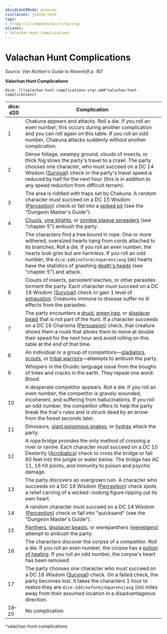 ```yaml
---
obsidianUIMode: preview
cssclasses: json5e-note
tags:
- ttrpg-cli/compendium/src/5e/vrgr
aliases:
- Valachan Hunt Complications
---
```

# Valachan Hunt Complications
*Source: Van Richten's Guide to Ravenloft p. 167* 

**Valachan Hunt Complications**

`dice: [](valachan-hunt-complications-vrgr.md#^valachan-hunt-complications)`

| dice: d20 | Complication |
|-----------|--------------|
| 1 | Chakuna appears and attacks. Roll a die. If you roll an even number, this occurs during another complication and you can roll again on this table. If you roll an odd number, Chakuna attacks suddenly without another complication. |
| 2 | Dense foliage, swampy ground, clouds of insects, or thick fog slows the party's travel to a crawl. The party chooses one character, who must succeed on a DC 14 Wisdom ([Survival](/3-Mechanics/CLI/Rules/skills.md#Survival)) check or the party's travel speed is reduced by half for the next hour (this is in addition to any speed reduction from difficult terrain). |
| 3 | The area is riddled with traps set by Chakuna. A random character must succeed on a DC 15 Wisdom ([Perception](/3-Mechanics/CLI/Rules/skills.md#Perception)) check or fall into a [spiked pit](/3-Mechanics/CLI/Compendium/traps-hazards/pits.md) (see the "Dungeon Master's Guide"). |
| 4 | [Chuuls](/3-Mechanics/CLI/Compendium/bestiary/aberration/chuul.md), [vine blights](/3-Mechanics/CLI/Compendium/bestiary/plant/vine-blight.md), or [zombie plague spreaders](/3-Mechanics/CLI/Compendium/bestiary/undead/zombie-plague-spreader-vrgr.md) (see "chapter 5") ambush the party. |
| 5 | The characters find a tree bound in rope. One or more withered, oversized hearts hang from cords attached to its branches. Roll a die. If you roll an even number, the hearts look grim but are harmless. If you roll an odd number, the `dice:1d6\|noform\|noparens\|avg` (`d6`) hearts have the statistics of gnashing [death's heads](/3-Mechanics/CLI/Compendium/bestiary/undead/deaths-head-vrgr.md) (see "chapter 5") and attack. |
| 6 | Clouds of insects, persistent leeches, or other parasites torment the party. Each character must succeed on a DC 16 Wisdom ([Survival](/3-Mechanics/CLI/Rules/skills.md#Survival)) check or gain 1 level of [exhaustion](/3-Mechanics/CLI/Rules/conditions.md#Exhaustion). Creatures immune to disease suffer no ill effects from the parasites. |
| 7 | The party encounters a [druid](/3-Mechanics/CLI/Compendium/bestiary/humanoid/druid.md), [green hag](/3-Mechanics/CLI/Compendium/bestiary/fey/green-hag.md), or [displacer beast](/3-Mechanics/CLI/Compendium/bestiary/monstrosity/displacer-beast.md) that is not part of the hunt. If a character succeeds on a DC 16 Charisma ([Persuasion](/3-Mechanics/CLI/Rules/skills.md#Persuasion)) check, that creature shows them a route that allows them to move at double their speed for the next hour and avoid rolling on this table at the end of that time. |
| 8 | An individual or a group of competitors—[gladiators](/3-Mechanics/CLI/Compendium/bestiary/humanoid/gladiator.md), [scouts](/3-Mechanics/CLI/Compendium/bestiary/humanoid/scout.md), or [tribal warriors](/3-Mechanics/CLI/Compendium/bestiary/humanoid/tribal-warrior.md)—attempts to ambush the party. |
| 9 | Whispers in the Druidic language issue from the boughs of trees and cracks in the earth. They repeat one word: Blood. |
| 10 | A desperate competitor appears. Roll a die. If you roll an even number, the competitor is gravely wounded, incoherent, and suffering from hallucinations. If you roll an odd number, the competitor offers to help the party break the trial's rules and is struck dead by an arrow from the forest seconds later. |
| 11 | Dinosaurs, [giant poisonous snakes](/3-Mechanics/CLI/Compendium/bestiary/beast/giant-poisonous-snake.md), or [hydras](/3-Mechanics/CLI/Compendium/bestiary/monstrosity/hydra.md) attack the party. |
| 12 | A rope bridge provides the only method of crossing a river or ravine. Each character must succeed on a DC 10 Dexterity ([Acrobatics](/3-Mechanics/CLI/Rules/skills.md#Acrobatics)) check to cross the bridge or fall 60 feet into the jungle or water below. The bridge has AC 11, 16 hit points, and immunity to poison and psychic damage. |
| 13 | The party discovers an overgrown ruin. A character who succeeds on a DC 18 Wisdom ([Perception](/3-Mechanics/CLI/Rules/skills.md#Perception)) check spots a relief carving of a wicked-looking figure ripping out its own heart. |
| 14 | A random character must succeed on a DC 14 Wisdom ([Perception](/3-Mechanics/CLI/Rules/skills.md#Perception)) check or fall into "quicksand" (see the "Dungeon Master's Guide"). |
| 15 | [Panthers](/3-Mechanics/CLI/Compendium/bestiary/beast/panther.md), [displacer beasts](/3-Mechanics/CLI/Compendium/bestiary/monstrosity/displacer-beast.md), or werepanthers ([weretigers](/3-Mechanics/CLI/Compendium/bestiary/humanoid/weretiger.md)) attempt to ambush the party. |
| 16 | The characters discover the corpse of a competitor. Roll a die. If you roll an even number, the corpse has a [potion of healing](/3-Mechanics/CLI/Compendium/items/potion-of-healing.md). If you roll an odd number, the corpse's heart has been removed. |
| 17 | The party chooses one character who must succeed on a DC 16 Wisdom ([Survival](/3-Mechanics/CLI/Rules/skills.md#Survival)) check. On a failed check, the party becomes lost. It takes the characters 1 hour to realize they are `dice:1d4\|noform\|noparens\|avg` (`d4`) miles away from their assumed location in a disadvantageous direction. |
| 18–20 | No complication |
^valachan-hunt-complications